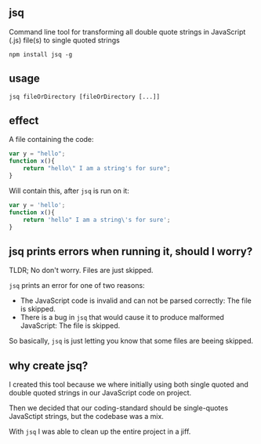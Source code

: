 jsq
---

Command line tool for transforming all double quote strings in JavaScript (.js) file(s) to single quoted strings

```
npm install jsq -g
```

usage
-----
```
jsq fileOrDirectory [fileOrDirectory [...]]
```

effect
------
A file containing the code:

```js
var y = "hello";
function x(){
	return "hello\" I am a string's for sure";
}
```

Will contain this, after `jsq` is run on it:

```js
var y = 'hello';
function x(){
	return 'hello" I am a string\'s for sure';
}
```

jsq prints errors when running it, should I worry?
--------------------------------------------------
TLDR; No don't worry. Files are just skipped.

`jsq` prints an error for one of two reasons:
- The JavaScript code is invalid and can not be parsed correctly: The file is skipped.
- There is a bug in `jsq` that would cause it to produce malformed JavaScript: The file is skipped.

So basically, `jsq` is just letting you know that some files are beeing skipped.

why create jsq?
---------------
I created this tool because we where initially using both single quoted and double quoted strings in our JavaScript code
on project.

Then we decided that our coding-standard should be single-quotes JavaSctipt strings, but the codebase was a mix.

With `jsq` I was able to clean up the entire project in a jiff.
